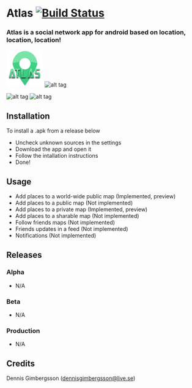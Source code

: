 # Atlas [![Build Status](https://travis-ci.org/Gimbergsson/Atlas.svg?branch=master)](https://travis-ci.org/Gimbergsson/Atlas.svg?branch=master)
### Atlas is a social network app for android based on location, location, location!

![alt tag](https://raw.githubusercontent.com/Gimbergsson/Atlas/master/app/src/main/res/mipmap-xhdpi/ic_launcher.png)
![alt tag](https://www.android.com/static/img/logos-2x/android-wordmark-8EC047.png)

![alt tag](http://dennisgimbergsson.se/images/atlas_01.png)
![alt tag](http://dennisgimbergsson.se/images/atlas_02.png)
## Installation
To install a .apk from a release below
- Uncheck unknown sources in the settings
- Download the app and open it
- Follow the intallation instructions
- Done!

## Usage
- Add places to a world-wide public map (Implemented, preview)
- Add places to a public map (Not implemented)
- Add places to a private map (Implemented, preview)
- Add places to a sharable map (Not implemented)
- Follow friends maps (Not implemented)
- Friends updates in a feed (Not implemented)
- Notifications (Not implemented)

## Releases

### Alpha
- N/A

### Beta
- N/A

### Production
- N/A

## Credits
Dennis Gimbergsson (dennisgimbergsson@live.se)